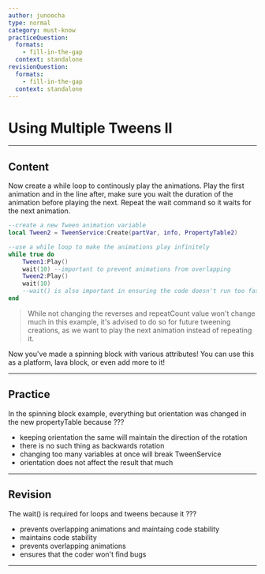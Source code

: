 ```yaml
---
author: junoocha
type: normal
category: must-know
practiceQuestion:
  formats:
    - fill-in-the-gap
  context: standalone
revisionQuestion:
  formats:
    - fill-in-the-gap
  context: standalone
---
```


# Using Multiple Tweens II

---

## Content

Now create a while loop to continously play the animations. Play the first animation and in the line after, make sure you wait the duration of the animation before playing the next. Repeat the wait command so it waits for the next animation.

```lua
--create a new Tween animation variable
local Tween2 = TweenService:Create(partVar, info, PropertyTable2)

--use a while loop to make the animations play infinitely
while true do
	Tween1:Play()
	wait(10) --important to prevent animations from overlapping
	Tween2:Play()
	wait(10) 
    --wait() is also important in ensuring the code doesn't run too fast
end
```

> While not changing the reverses and repeatCount value won't change much in this example, it's advised to do so for future tweening creations, as we want to play the next animation instead of repeating it.

Now you've made a spinning block with various attributes! You can use this as a platform, lava block, or even add more to it!

---

## Practice

In the spinning block example, everything but orientation was changed in the new propertyTable because ???

- keeping orientation the same will maintain the direction of the rotation
- there is no such thing as backwards rotation
- changing too many variables at once will break TweenService
- orientation does not affect the result that much

---

## Revision

The wait() is required for loops and tweens because it ???

- prevents overlapping animations and maintaing code stability
- maintains code stability
- prevents overlapping animations
- ensures that the coder won't find bugs

---
